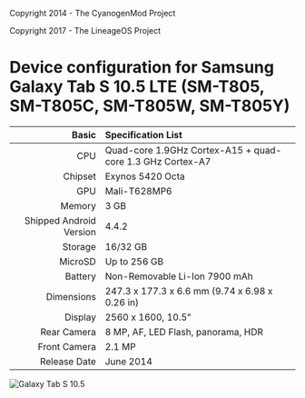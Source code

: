 Copyright 2014 - The CyanogenMod Project

Copyright 2017 - The LineageOS Project

Device configuration for Samsung Galaxy Tab S 10.5 LTE (SM-T805, SM-T805C, SM-T805W, SM-T805Y)
========================================

Basic   | Specification List
-------:|:-------------------------
CPU     | Quad-core 1.9GHz Cortex-A15 + quad-core 1.3 GHz Cortex-A7
Chipset | Exynos 5420 Octa
GPU     | Mali-T628MP6
Memory  | 3 GB
Shipped Android Version | 4.4.2
Storage | 16/32 GB
MicroSD | Up to 256 GB
Battery | Non-Removable Li-Ion 7900 mAh
Dimensions | 247.3 x 177.3 x 6.6 mm (9.74 x 6.98 x 0.26 in)
Display | 2560 x 1600, 10.5"
Rear Camera  | 8 MP, AF, LED Flash, panorama, HDR
Front Camera | 2.1 MP
Release Date | June 2014

![Galaxy Tab S 10.5](https://cdn2.gsmarena.com/vv/pics/samsung/samsung-galaxy-tab-s-105-1.jpg "Galaxy Tab S 10.5 LTE")
